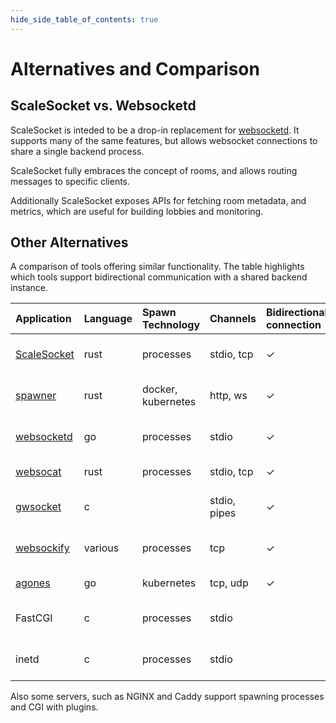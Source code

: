 ```yaml
---
hide_side_table_of_contents: true
---
```


# Alternatives and Comparison

## ScaleSocket vs. Websocketd

ScaleSocket is inteded to be a drop-in replacement for [websocketd](http://websocketd.com/). It supports many of the same features, but allows websocket connections to share a single backend process.

ScaleSocket fully embraces the concept of rooms, and allows routing messages to specific clients.

Additionally ScaleSocket exposes APIs for fetching room metadata, and metrics, which are useful for building lobbies and monitoring.

## Other Alternatives

A comparison of tools offering similar functionality.
The table highlights which tools support bidirectional communication with a shared backend instance.

|                                                Application|Language|Spawn Technology|Channels|Bidirectional connection|Shared backend|Use case|
|:----|:----|:----|:----|:----|:----|:----|
|[ScaleSocket](https:/scalesocket.org/)|rust|processes|stdio, tcp|✓|✓|bidirectional websocket server|
|[spawner](https://github.com/drifting-in-space/spawner)|rust|docker, kubernetes|http, ws|✓|✓|bidirectional websocket server|
|[websocketd](http://websocketd.com/)|go|processes|stdio|✓| |bidirectional websocket server|
|[websocat](https://github.com/vi/websocat)|rust|processes|stdio, tcp|✓| |all-round tool|
|[gwsocket](https://gwsocket.io/)|c| |stdio, pipes|✓|✓|bidirectional websocket stream|
|[websockify](https://github.com/novnc/websockify)|various|processes|tcp|✓|✓|websocket to TCP proxy|
|[agones](https://agones.dev/site/docs/overview/)|go|kubernetes|tcp, udp|✓|✓|gameserver scaler|
|                                                FastCGI|c|processes|stdio| |✓|dynamic websites in 2000's|
|                                                inetd|c|processes|stdio| | |dynamic websites in 1990's|

Also some servers, such as NGINX and Caddy support spawning processes and CGI with plugins.